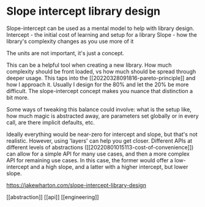 # Slope intercept library design

Slope-intercept can be used as a mental model to help with library design.
Intercept - the initial cost of learning and setup for a library
Slope - how the library's complexity changes as you use more of it

The units are not important, it's just a concept.

This can be a helpful tool when creating a new library. How much complexity should be front loaded, vs how much should be spread through deeper usage. This taps into the [[20220328091816-pareto-principle]] and how I approach it. Usually I design for the 80% and let the 20% be more difficult. The slope-intercept concept makes you nuance that distinction a bit more.

Some ways of tweaking this balance could involve: what is the setup like, how much magic is abstracted away, are parameters set globally or in every call, are there implicit defaults, etc.

Ideally everything would be near-zero for intercept and slope, but that's not realistic. However, using 'layers' can help you get closer. Different APIs at different levels of abstractions ([[20220801015113-cost-of-convenience]]) can allow for a simple API for many use cases, and then a more complex API for remaining use cases. In this case, the former would offer a low-intercept and a high slope, and a latter with a higher intercept, but lower slope.

https://jakewharton.com/slope-intercept-library-design

[[abstraction]]
[[api]]
[[engineering]]